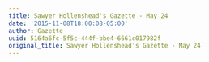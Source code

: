 ```yaml
---
title: Sawyer Hollenshead's Gazette - May 24
date: '2015-11-08T18:00:08-05:00'
author: Gazette
uuid: 5164a6fc-5f5c-444f-bbe4-6661c017982f
original_title: Sawyer Hollenshead's Gazette - May 24
---
```


